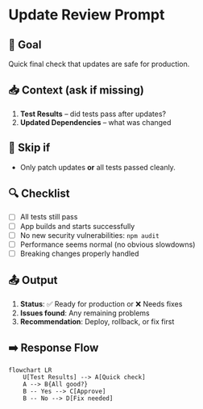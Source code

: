 # Update Review Prompt

## 🎯 Goal
Quick final check that updates are safe for production.

## 📥 Context (ask if missing)
1. **Test Results** – did tests pass after updates?
2. **Updated Dependencies** – what was changed

## 🚦 Skip if
- Only patch updates **or** all tests passed cleanly.

## 🔍 Checklist
- [ ] All tests still pass
- [ ] App builds and starts successfully  
- [ ] No new security vulnerabilities: `npm audit`
- [ ] Performance seems normal (no obvious slowdowns)
- [ ] Breaking changes properly handled

## 📤 Output
1. **Status**: ✅ Ready for production or ❌ Needs fixes
2. **Issues found**: Any remaining problems
3. **Recommendation**: Deploy, rollback, or fix first

## ➡️ Response Flow
```mermaid
flowchart LR
    U[Test Results] --> A[Quick check]
    A --> B{All good?}
    B -- Yes --> C[Approve]
    B -- No --> D[Fix needed]
```